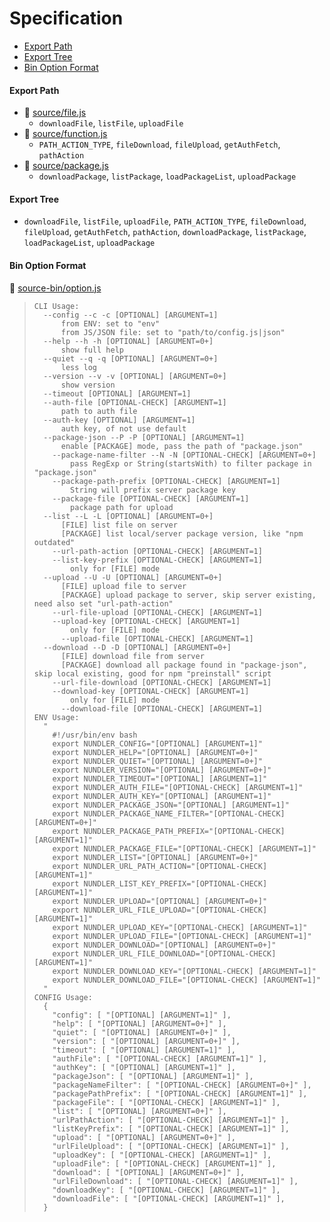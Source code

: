 # Specification

* [Export Path](#export-path)
* [Export Tree](#export-tree)
* [Bin Option Format](#bin-option-format)

#### Export Path
+ 📄 [source/file.js](source/file.js)
  - `downloadFile`, `listFile`, `uploadFile`
+ 📄 [source/function.js](source/function.js)
  - `PATH_ACTION_TYPE`, `fileDownload`, `fileUpload`, `getAuthFetch`, `pathAction`
+ 📄 [source/package.js](source/package.js)
  - `downloadPackage`, `listPackage`, `loadPackageList`, `uploadPackage`

#### Export Tree
- `downloadFile`, `listFile`, `uploadFile`, `PATH_ACTION_TYPE`, `fileDownload`, `fileUpload`, `getAuthFetch`, `pathAction`, `downloadPackage`, `listPackage`, `loadPackageList`, `uploadPackage`

#### Bin Option Format
📄 [source-bin/option.js](source-bin/option.js)
> ```
> CLI Usage:
>   --config --c -c [OPTIONAL] [ARGUMENT=1]
>       from ENV: set to "env"
>       from JS/JSON file: set to "path/to/config.js|json"
>   --help --h -h [OPTIONAL] [ARGUMENT=0+]
>       show full help
>   --quiet --q -q [OPTIONAL] [ARGUMENT=0+]
>       less log
>   --version --v -v [OPTIONAL] [ARGUMENT=0+]
>       show version
>   --timeout [OPTIONAL] [ARGUMENT=1]
>   --auth-file [OPTIONAL-CHECK] [ARGUMENT=1]
>       path to auth file
>   --auth-key [OPTIONAL] [ARGUMENT=1]
>       auth key, of not use default
>   --package-json --P -P [OPTIONAL] [ARGUMENT=1]
>       enable [PACKAGE] mode, pass the path of "package.json"
>     --package-name-filter --N -N [OPTIONAL-CHECK] [ARGUMENT=0+]
>         pass RegExp or String(startsWith) to filter package in "package.json"
>     --package-path-prefix [OPTIONAL-CHECK] [ARGUMENT=1]
>         String will prefix server package key
>     --package-file [OPTIONAL-CHECK] [ARGUMENT=1]
>         package path for upload
>   --list --L -L [OPTIONAL] [ARGUMENT=0+]
>       [FILE] list file on server
>       [PACKAGE] list local/server package version, like "npm outdated"
>     --url-path-action [OPTIONAL-CHECK] [ARGUMENT=1]
>     --list-key-prefix [OPTIONAL-CHECK] [ARGUMENT=1]
>         only for [FILE] mode
>   --upload --U -U [OPTIONAL] [ARGUMENT=0+]
>       [FILE] upload file to server
>       [PACKAGE] upload package to server, skip server existing, need also set "url-path-action"
>     --url-file-upload [OPTIONAL-CHECK] [ARGUMENT=1]
>     --upload-key [OPTIONAL-CHECK] [ARGUMENT=1]
>         only for [FILE] mode
>       --upload-file [OPTIONAL-CHECK] [ARGUMENT=1]
>   --download --D -D [OPTIONAL] [ARGUMENT=0+]
>       [FILE] download file from server
>       [PACKAGE] download all package found in "package-json", skip local existing, good for npm "preinstall" script
>     --url-file-download [OPTIONAL-CHECK] [ARGUMENT=1]
>     --download-key [OPTIONAL-CHECK] [ARGUMENT=1]
>         only for [FILE] mode
>       --download-file [OPTIONAL-CHECK] [ARGUMENT=1]
> ENV Usage:
>   "
>     #!/usr/bin/env bash
>     export NUNDLER_CONFIG="[OPTIONAL] [ARGUMENT=1]"
>     export NUNDLER_HELP="[OPTIONAL] [ARGUMENT=0+]"
>     export NUNDLER_QUIET="[OPTIONAL] [ARGUMENT=0+]"
>     export NUNDLER_VERSION="[OPTIONAL] [ARGUMENT=0+]"
>     export NUNDLER_TIMEOUT="[OPTIONAL] [ARGUMENT=1]"
>     export NUNDLER_AUTH_FILE="[OPTIONAL-CHECK] [ARGUMENT=1]"
>     export NUNDLER_AUTH_KEY="[OPTIONAL] [ARGUMENT=1]"
>     export NUNDLER_PACKAGE_JSON="[OPTIONAL] [ARGUMENT=1]"
>     export NUNDLER_PACKAGE_NAME_FILTER="[OPTIONAL-CHECK] [ARGUMENT=0+]"
>     export NUNDLER_PACKAGE_PATH_PREFIX="[OPTIONAL-CHECK] [ARGUMENT=1]"
>     export NUNDLER_PACKAGE_FILE="[OPTIONAL-CHECK] [ARGUMENT=1]"
>     export NUNDLER_LIST="[OPTIONAL] [ARGUMENT=0+]"
>     export NUNDLER_URL_PATH_ACTION="[OPTIONAL-CHECK] [ARGUMENT=1]"
>     export NUNDLER_LIST_KEY_PREFIX="[OPTIONAL-CHECK] [ARGUMENT=1]"
>     export NUNDLER_UPLOAD="[OPTIONAL] [ARGUMENT=0+]"
>     export NUNDLER_URL_FILE_UPLOAD="[OPTIONAL-CHECK] [ARGUMENT=1]"
>     export NUNDLER_UPLOAD_KEY="[OPTIONAL-CHECK] [ARGUMENT=1]"
>     export NUNDLER_UPLOAD_FILE="[OPTIONAL-CHECK] [ARGUMENT=1]"
>     export NUNDLER_DOWNLOAD="[OPTIONAL] [ARGUMENT=0+]"
>     export NUNDLER_URL_FILE_DOWNLOAD="[OPTIONAL-CHECK] [ARGUMENT=1]"
>     export NUNDLER_DOWNLOAD_KEY="[OPTIONAL-CHECK] [ARGUMENT=1]"
>     export NUNDLER_DOWNLOAD_FILE="[OPTIONAL-CHECK] [ARGUMENT=1]"
>   "
> CONFIG Usage:
>   {
>     "config": [ "[OPTIONAL] [ARGUMENT=1]" ],
>     "help": [ "[OPTIONAL] [ARGUMENT=0+]" ],
>     "quiet": [ "[OPTIONAL] [ARGUMENT=0+]" ],
>     "version": [ "[OPTIONAL] [ARGUMENT=0+]" ],
>     "timeout": [ "[OPTIONAL] [ARGUMENT=1]" ],
>     "authFile": [ "[OPTIONAL-CHECK] [ARGUMENT=1]" ],
>     "authKey": [ "[OPTIONAL] [ARGUMENT=1]" ],
>     "packageJson": [ "[OPTIONAL] [ARGUMENT=1]" ],
>     "packageNameFilter": [ "[OPTIONAL-CHECK] [ARGUMENT=0+]" ],
>     "packagePathPrefix": [ "[OPTIONAL-CHECK] [ARGUMENT=1]" ],
>     "packageFile": [ "[OPTIONAL-CHECK] [ARGUMENT=1]" ],
>     "list": [ "[OPTIONAL] [ARGUMENT=0+]" ],
>     "urlPathAction": [ "[OPTIONAL-CHECK] [ARGUMENT=1]" ],
>     "listKeyPrefix": [ "[OPTIONAL-CHECK] [ARGUMENT=1]" ],
>     "upload": [ "[OPTIONAL] [ARGUMENT=0+]" ],
>     "urlFileUpload": [ "[OPTIONAL-CHECK] [ARGUMENT=1]" ],
>     "uploadKey": [ "[OPTIONAL-CHECK] [ARGUMENT=1]" ],
>     "uploadFile": [ "[OPTIONAL-CHECK] [ARGUMENT=1]" ],
>     "download": [ "[OPTIONAL] [ARGUMENT=0+]" ],
>     "urlFileDownload": [ "[OPTIONAL-CHECK] [ARGUMENT=1]" ],
>     "downloadKey": [ "[OPTIONAL-CHECK] [ARGUMENT=1]" ],
>     "downloadFile": [ "[OPTIONAL-CHECK] [ARGUMENT=1]" ],
>   }
> ```
